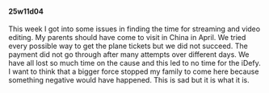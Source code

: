 #### 25w11d04
This week I got into some issues in finding the time for streaming and video editing. My parents should have come to visit in China in April. We tried every possible way to get the plane tickets but we did not succeed. The payment did not go through after many attempts over different days. We have all lost so much time on the cause and this led to no time for the iDefy. I want to think that a bigger force stopped my family to come here because something negative would have happened. This is sad but it is what it is.